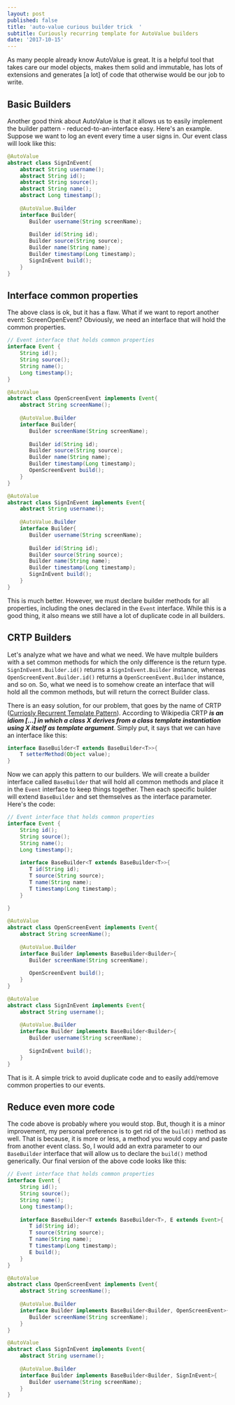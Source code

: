 ```yaml
---
layout: post
published: false
title: 'auto-value curious builder trick  '
subtitle: Curiously recurring template for AutoValue builders
date: '2017-10-15'
---
```


As many people already know AutoValue is great. It is a helpful tool that takes care our model objects, makes them solid and immutable, has lots of extensions and generates \[a lot\] of code that otherwise would be our job to write. 

## Basic Builders 
Another good think about AutoValue is that it allows us to easily implement the builder pattern -  reduced-to-an-interface easy.  Here's an example. Suppose we want to log an event every time a user signs in. Our event class will look like this:

```java
@AutoValue
abstract class SignInEvent{
    abstract String username();
    abstract String id();
    abstract String source();
    abstract String name();
    abstract Long timestamp();
    
    @AutoValue.Builder
	interface Builder{
       Builder username(String screenName);
                      
       Builder id(String id);
       Builder source(String source);
       Builder name(String name);
       Builder timestamp(Long timestamp);
       SignInEvent build();
    }
}
```

## Interface common properties

The above class is ok, but it has a flaw. What if we want to report another event: ScreenOpenEvent? Obviously, we need an interface that will hold the common properties.

```java
// Event interface that holds common properties
interface Event {
    String id();
    String source();
    String name();
    Long timestamp();
}

@AutoValue
abstract class OpenScreenEvent implements Event{
    abstract String screenName();
    
    @AutoValue.Builder
	interface Builder{
       Builder screenName(String screenName);
                      
       Builder id(String id);
       Builder source(String source);
       Builder name(String name);
       Builder timestamp(Long timestamp);
       OpenScreenEvent build();
    }
}

@AutoValue
abstract class SignInEvent implements Event{
    abstract String username();
    
    @AutoValue.Builder
	interface Builder{
       Builder username(String screenName);
                      
       Builder id(String id);
       Builder source(String source);
       Builder name(String name);
       Builder timestamp(Long timestamp);
       SignInEvent build();
    }
}
```

This is much better. However, we must declare builder methods for all properties, including the ones declared in the ```Event``` interface. While this is a good thing, it also means we still have a lot of duplicate code in all builders.

## CRTP Builders

Let's analyze what we have and what we need. We have multple builders with a set common methods for which the only difference is the return type. ```SignInEvent.Builder.id()``` returns a ```SignInEvent.Builder``` instance, whereas ```OpenScreenEvent.Builder.id()``` returns a ```OpenScreenEvent.Builder``` instance, and so on. So, what we need is to somehow create an interface that will hold all the common methods, but will return the correct Builder class.

There is an easy solution, for our problem, that goes by the name of CRTP ([Curriosly Recurrent Template Pattern](https://en.wikipedia.org/wiki/Curiously_recurring_template_pattern)). According to Wikipedia CRTP ***is an idiom \[...\] in which a class X derives from a class template instantiation using X itself as template argument***. Simply put, it says that we can have an interface like this:

```java
interface BaseBuilder<T extends BaseBuilder<T>>{
	T setterMethod(Object value);
}
```

Now we can apply this pattern to our builders. We will create a builder interface called ```BaseBuilder``` that will hold all common methods and place it in the ```Event``` interface to keep things together. Then each specific builder will extend ```BaseBuilder``` and set themselves as the interface parameter. Here's the code:

```java
// Event interface that holds common properties
interface Event {
    String id();
    String source();
    String name();
    Long timestamp();
    
    interface BaseBuilder<T extends BaseBuilder<T>>{
       T id(String id);
       T source(String source);
       T name(String name);
       T timestamp(Long timestamp);
    }
            
}

@AutoValue
abstract class OpenScreenEvent implements Event{
    abstract String screenName();
    
    @AutoValue.Builder
	interface Builder implements BaseBuilder<Builder>{
       Builder screenName(String screenName);
                     
       OpenScreenEvent build();
    }
}

@AutoValue
abstract class SignInEvent implements Event{
    abstract String username();
    
    @AutoValue.Builder
	interface Builder implements BaseBuilder<Builder>{
       Builder username(String screenName);
                      
       SignInEvent build();
    }
}
```

That is it. A simple trick to avoid duplicate code and to easily add/remove common properties to our events.

## Reduce even more code

The code above is probably where you would stop. But, though it is a minor improvement, my personal preference is to get rid of the ```build()``` method as well. That is because, it is more or less, a method you would copy and paste from another event class. So, I would add an extra parameter to our ```BaseBuilder``` interface that will allow us to declare the ```build()``` method generically. Our final version of the above code looks like this:


```java
// Event interface that holds common properties
interface Event {
    String id();
    String source();
    String name();
    Long timestamp();
    
    interface BaseBuilder<T extends BaseBuilder<T>, E extends Event>{
       T id(String id);
       T source(String source);
       T name(String name);
       T timestamp(Long timestamp);
       E build();
    }        
}

@AutoValue
abstract class OpenScreenEvent implements Event{
    abstract String screenName();
    
    @AutoValue.Builder
	interface Builder implements BaseBuilder<Builder, OpenScreenEvent>{
       Builder screenName(String screenName);
    }
}

@AutoValue
abstract class SignInEvent implements Event{
    abstract String username();
    
    @AutoValue.Builder
	interface Builder implements BaseBuilder<Builder, SignInEvent>{
       Builder username(String screenName);
    }
}
```

